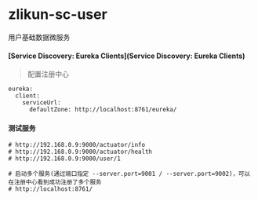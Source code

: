 # zlikun-sc-user
用户基础数据微服务

#### [Service Discovery: Eureka Clients](Service Discovery: Eureka Clients)
> 配置注册中心
```
eureka:
  client:
    serviceUrl:
      defaultZone: http://localhost:8761/eureka/
```

#### 测试服务
```
# http://192.168.0.9:9000/actuator/info
# http://192.168.0.9:9000/actuator/health
# http://192.168.0.9:9000/user/1

# 启动多个服务(通过端口指定 --server.port=9001 / --server.port=9002)，可以在注册中心看到成功注册了多个服务
# http://localhost:8761/
```